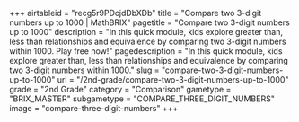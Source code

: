 +++
airtableid = "recg5r9PDcjdDbXDb"
title = "Compare two 3-digit numbers up to 1000 | MathBRIX"
pagetitle = "Compare two 3-digit numbers up to 1000"
description = "In this quick module, kids explore greater than, less than relationships and equivalence by comparing two 3-digit numbers within 1000. Play free now!"
pagedescription = "In this quick module, kids explore greater than, less than relationships and equivalence by comparing two 3-digit numbers within 1000."
slug = "compare-two-3-digit-numbers-up-to-1000"
url = "/2nd-grade/compare-two-3-digit-numbers-up-to-1000"
grade = "2nd Grade"
category = "Comparison"
gametype = "BRIX_MASTER"
subgametype = "COMPARE_THREE_DIGIT_NUMBERS"
image = "compare-three-digit-numbers"
+++